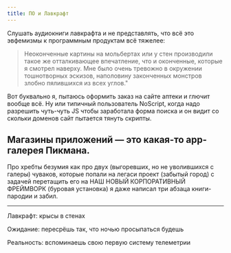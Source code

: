 ```yaml
---
title: ПО и Лавкрафт
---
```


Слушать аудиокниги лавкрафта и не представлять, что всё это эвфемизмы к программным продуктам всё тяжелее:

> Неоконченные картины на мольбертах или у стен производили такое же отталкивающее впечатление, что и оконченные, которые я смотрел наверху. Мне было очень тревожно в окружении тошнотворных эскизов, наполовину законченных монстров злобно пялившихся из всех углов."

Вот буквально я, пытаюсь оформить заказ на сайте аптеки и глючит вообще всё. Ну или типичный пользователь NoScript, когда надо разрешить чуть-чуть JS чтобы заработала форма поиска и он видит со скольки доменов сайт пытается тянуть скрипты.

Магазины приложений — это какая-то app-галерея Пикмана.
---

Про хребты безумия как про двух (выгоревших, но не уволившихся с галеры) чуваков, которые попали на легаси проект (забытый город) с задачей перетащить его на НАШ НОВЫЙ КОРПОРАТИВНЫЙ ФРЕЙМВОРК (буровая установка) я даже написал три абзаца книги-пародии и забил.

---

Лавкрафт: крысы в стенах

Ожидание: пересрёшь так, что ночью просыпаться будешь

Реальность: вспоминаешь свою первую систему телеметрии
